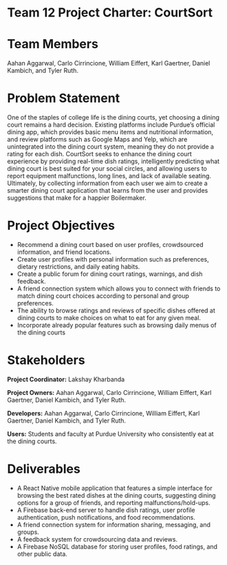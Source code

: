 # Team 12 Project Charter: CourtSort

# Team Members

Aahan Aggarwal, Carlo Cirrincione, William Eiffert, Karl Gaertner, Daniel Kambich, and Tyler Ruth.

# Problem Statement
One of the staples of college life is the dining courts, yet choosing a dining court remains a hard decision. Existing platforms include Purdue’s official dining app, which provides basic menu items and nutritional information, and review platforms such as Google Maps and Yelp, which are unintegrated into the dining court system, meaning they do not provide a rating for each dish. CourtSort seeks to enhance the dining court experience by providing real-time dish ratings, intelligently predicting what dining court is best suited for your social circles, and allowing users to report equipment malfunctions, long lines, and lack of available seating. Ultimately, by collecting information from each user we aim to create a smarter dining court application that learns from the user and provides suggestions that make for a happier Boilermaker.

# Project Objectives
* Recommend a dining court based on user profiles, crowdsourced information, and friend locations.
* Create user profiles with personal information such as preferences, dietary restrictions, and daily eating habits.
* Create a public forum for dining court ratings, warnings, and dish feedback. 
* A friend connection system which allows you to connect with friends to match dining court choices according to personal and group preferences.
* The ability to browse ratings and reviews of specific dishes offered at dining courts to make choices on what to eat for any given meal.
* Incorporate already popular features such as browsing daily menus of the dining courts

# Stakeholders
**Project Coordinator:** Lakshay Kharbanda

**Project Owners:** Aahan Aggarwal, Carlo Cirrincione, William Eiffert, Karl Gaertner, Daniel Kambich, and Tyler Ruth.

**Developers:** Aahan Aggarwal, Carlo Cirrincione, William Eiffert, Karl Gaertner, Daniel Kambich, and Tyler Ruth.

**Users:** Students and faculty at Purdue University who consistently eat at the dining courts.

# Deliverables
* A React Native mobile application that features a simple interface for browsing the best rated dishes at the dining courts, suggesting dining options for a group of friends, and reporting malfunctions/hold-ups.
* A Firebase back-end server to handle dish ratings, user profile authentication, push notifications, and food recommendations.
* A friend connection system for information sharing, messaging, and groups.
* A feedback system for crowdsourcing data and reviews.
* A Firebase NoSQL database for storing user profiles, food ratings, and other public data.
